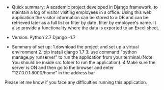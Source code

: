* Quick summary:
 A academic project developed in Django framework, to maintain a log of visitor visiting employees in a office. Using this web application the visitor information can be stored to a DB and can be retrieved later as a full list or filter by date ,filter by employee's name. It also provide a functionality where the data is exported to an Excel sheet. 
* Version:  Python 2.7 Django -1.7

* Summary of set up:
      1.download the project and set up a virtual environment 
      2. pip install django 1.7
      3. use command "python manage.py runserver" to run the application from your terminal.(Note: You should be inside src folder to run the application).
      4.Make sure the server is ON and then go to the browser and enter "127.0.0.1:8000/home" in the address bar 

Please let me know if you face any difficulties running this application.